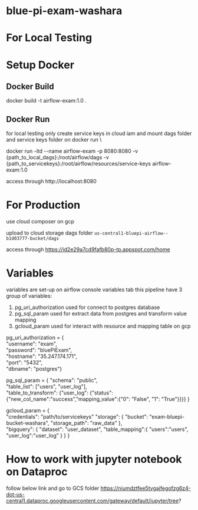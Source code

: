 # blue-pi-exam-washara

# For Local Testing 
# Setup Docker
## Docker Build
docker build -t airflow-exam:1.0 .

## Docker Run
for local testing only create service keys in cloud iam and mount dags folder and service keys folder on docker run \

docker run -itd --name airflow-exam -p 8080:8080 -v {path_to_local_dags}:/root/airflow/dags -v {path_to_servicekeys}:/root/airflow/resources/service-keys airflow-exam:1.0

access through http://localhost:8080

# For Production
use cloud composer on gcp

upload to cloud storage dags folder `us-central1-bluepi-airflow--b1d03777-bucket/dags`

access through https://id2e29a7cd9fafb80p-tp.appspot.com/home

# Variables
variables are set-up on airflow console variables tab this pipeline have 3 group of variables:

1.  pg_uri_authorization used for connect to postgres database
2.  pg_sql_param used for extract data from postgres and transform value mapping
3.  gcloud_param used for interact with resource and mapping table on gcp

pg_uri_authorization = { \
    "username": "exam", \
    "password": "bluePiExam", \
    "hostname": "35.247.174.171", \
    "port": "5432", \
    "dbname": "postgres"}

pg_sql_param = {
    "schema": "public", \
    "table_list": ["users", "user_log"], \
    "table_to_transform": {"user_log": {"status": {"new_col_name":"success","mapping_value":{"0": "False", "1": "True"}}}}
}

gcloud_param = { \
    "credentials": "path/to/servicekeys"
    "storage": { 
        "bucket": "exam-bluepi-bucket-washara", 
        "storage_path": "raw_data" 
    }, \
    "bigquery": { 
        "dataset": "user_dataset", 
        "table_mapping":{ 
            "users":"users", 
            "user_log":"user_log" 
            }
            }
}

# How to work with jupyter notebook on Dataproc
follow below link and go to GCS folder
https://niumdztfee5tvgajfegofzg6z4-dot-us-central1.dataproc.googleusercontent.com/gateway/default/jupyter/tree?
